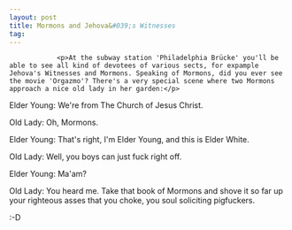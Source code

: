 ```yaml
---
layout: post
title: Mormons and Jehova&#039;s Witnesses
tag: 
---
```



                <p>At the subway station 'Philadelphia Brücke' you'll be able to see all kind of devotees of various sects, for expample Jehova's Witnesses and Mormons. Speaking of Mormons, did you ever see the movie 'Orgazmo'? There's a very special scene where two Mormons approach a nice old lady in her garden:</p>
<p>Elder Young: We're from The Church of Jesus Christ.</p>
<p>Old Lady: Oh, Mormons.</p>
<p>Elder Young: That's right, I'm Elder Young, and this is Elder White.</p>
<p>Old Lady: Well, you boys can just fuck right off.</p>
<p>Elder Young: Ma'am?</p>
<p>Old Lady: You heard me. Take that book of Mormons and shove it so far up your righteous asses that you choke, you soul soliciting pigfuckers.</p>
<p>:-D</p>
            
